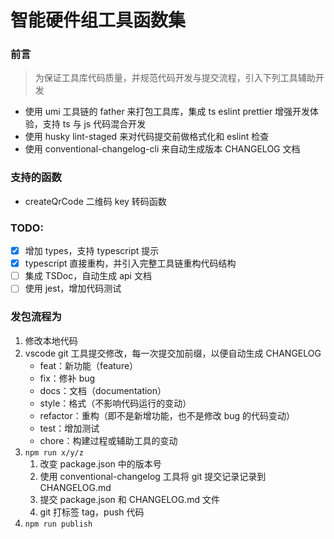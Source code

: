 # 智能硬件组工具函数集

### 前言

> 为保证工具库代码质量，并规范代码开发与提交流程，引入下列工具辅助开发

-   使用 umi 工具链的 father 来打包工具库，集成 ts eslint prettier 增强开发体验，支持 ts 与 js 代码混合开发
-   使用 husky lint-staged 来对代码提交前做格式化和 eslint 检查
-   使用 conventional-changelog-cli 来自动生成版本 CHANGELOG 文档

### 支持的函数

-   createQrCode 二维码 key 转码函数

### TODO:

-   [x] 增加 types，支持 typescript 提示
-   [x] typescript 直接重构，并引入完整工具链重构代码结构
-   [ ] 集成 TSDoc，自动生成 api 文档
-   [ ] 使用 jest，增加代码测试

### 发包流程为

1. 修改本地代码
2. vscode git 工具提交修改，每一次提交加前缀，以便自动生成 CHANGELOG
    - feat：新功能（feature）
    - fix：修补 bug
    - docs：文档（documentation）
    - style：格式（不影响代码运行的变动）
    - refactor：重构（即不是新增功能，也不是修改 bug 的代码变动）
    - test：增加测试
    - chore：构建过程或辅助工具的变动
3. `npm run x/y/z`
    1. 改变 package.json 中的版本号
    2. 使用 conventional-changelog 工具将 git 提交记录记录到 CHANGELOG.md
    3. 提交 package.json 和 CHANGELOG.md 文件
    4. git 打标签 tag，push 代码
4. `npm run publish`
